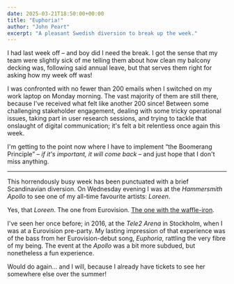```yaml
---
date: 2025-03-21T18:50:00+00:00
title: "Euphoria!"
author: "John Peart"
excerpt: "A pleasant Swedish diversion to break up the week."
---
```


I had last week off – and boy did I need the break. I got the sense that my team were slightly sick of me telling them about how clean my balcony decking was, following said annual leave, but that serves them right for asking how my week off was!

I was confronted with no fewer than 200 emails when I switched on my work laptop on Monday morning. The vast majority of them are still there, because I've received what felt like another 200 since! Between some challenging stakeholder engagement, dealing with some tricky operational issues, taking part in user research sessions, and trying to tackle that onslaught of digital communication; it's felt a bit relentless once again this week. 

I'm getting to the point now where I have to implement “the Boomerang Principle” – *if it's important, it will come back* – and just hope that I don't miss anything.

---

This horrendously busy week has been punctuated with a brief Scandinavian diversion. On Wednesday evening I was at the *Hammersmith Apollo* to see one of my all-time favourite artists: *Loreen*. 

Yes, that *Loreen*. The one from Eurovision. [The one with the waffle-iron](https://youtu.be/BE2Fj0W4jP4?si=jT5xV5H-IqKE2OqK&t=29). 

I've seen her once before; in 2016, at the *Tele2 Arena* in Stockholm, when I was at a Eurovision pre-party. My lasting impression of that experience was of the bass from her Eurovision-debut song, *Euphoria*, rattling the very fibre of my being. The event at the *Apollo* was a bit more subdued, but nonetheless a fun experience. 

Would do again... and I will, because I already have tickets to see her somewhere else over the summer!